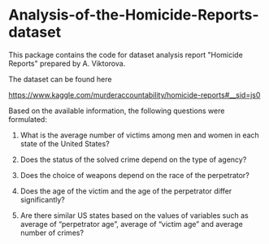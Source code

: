 # Analysis-of-the-Homicide-Reports-dataset
This package contains the code for dataset analysis report "Homicide Reports" prepared by A. Viktorova.

The dataset can be found here

https://www.kaggle.com/murderaccountability/homicide-reports#__sid=js0


Based on the available information, the following questions were formulated:

1. What is the average number of victims among men and women in each state of the United States?

2. Does the status of the solved crime depend on the type of agency?

3. Does the choice of weapons depend on the race of the perpetrator?

4. Does the age of the victim and the age of the perpetrator differ significantly?

5. Are there similar US states based on the values of variables such as average of “perpetrator age”, average of “victim age” and average number of crimes?
